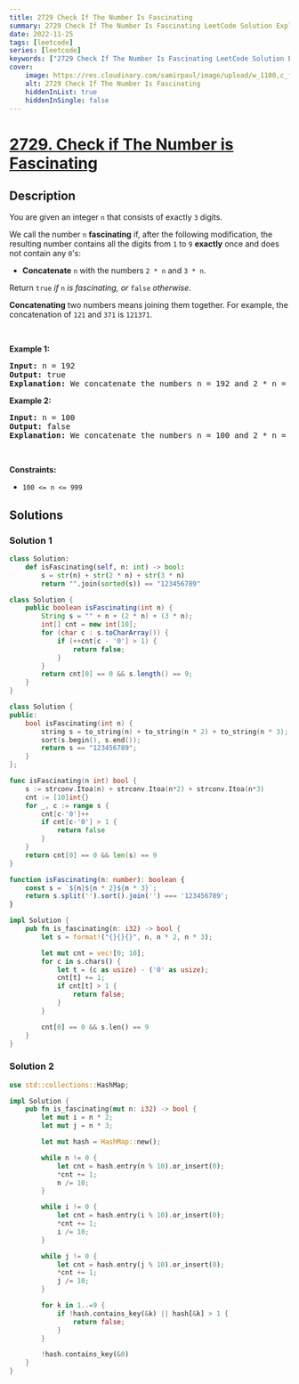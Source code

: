 ```yaml
---
title: 2729 Check If The Number Is Fascinating
summary: 2729 Check If The Number Is Fascinating LeetCode Solution Explained
date: 2022-11-25
tags: [leetcode]
series: [leetcode]
keywords: ["2729 Check If The Number Is Fascinating LeetCode Solution Explained in all languages", "2729 Check If The Number Is Fascinating", "LeetCode", "leetcode solution in Python3 C++ Java Go PHP Ruby Swift TypeScript Rust C# JavaScript C", "GeeksforGeeks", "InterviewBit", "Coding Ninjas", "HackerRank", "HackerEarth", "CodeChef", "TopCoder", "AlgoExpert", "freeCodeCamp", "Codeforces", "GitHub", "AtCoder", "Samir Paul"]
cover:
    image: https://res.cloudinary.com/samirpaul/image/upload/w_1100,c_fit,co_rgb:FFFFFF,l_text:Arial_75_bold:2729 Check If The Number Is Fascinating - Solution Explained/problem-solving.webp
    alt: 2729 Check If The Number Is Fascinating
    hiddenInList: true
    hiddenInSingle: false
---
```



# [2729. Check if The Number is Fascinating](https://leetcode.com/problems/check-if-the-number-is-fascinating)


## Description

<p>You are given an integer <code>n</code> that consists of exactly <code>3</code> digits.</p>

<p>We call the number <code>n</code> <strong>fascinating</strong> if, after the following modification, the resulting number contains all the digits from <code>1</code> to <code>9</code> <strong>exactly</strong> once and does not contain any <code>0</code>&#39;s:</p>

<ul>
	<li><strong>Concatenate</strong> <code>n</code> with the numbers <code>2 * n</code> and <code>3 * n</code>.</li>
</ul>

<p>Return <code>true</code><em> if </em><code>n</code><em> is fascinating, or </em><code>false</code><em> otherwise</em>.</p>

<p><strong>Concatenating</strong> two numbers means joining them together. For example, the concatenation of <code>121</code> and <code>371</code> is <code>121371</code>.</p>

<p>&nbsp;</p>
<p><strong class="example">Example 1:</strong></p>

<pre>
<strong>Input:</strong> n = 192
<strong>Output:</strong> true
<strong>Explanation:</strong> We concatenate the numbers n = 192 and 2 * n = 384 and 3 * n = 576. The resulting number is 192384576. This number contains all the digits from 1 to 9 exactly once.
</pre>

<p><strong class="example">Example 2:</strong></p>

<pre>
<strong>Input:</strong> n = 100
<strong>Output:</strong> false
<strong>Explanation:</strong> We concatenate the numbers n = 100 and 2 * n = 200 and 3 * n = 300. The resulting number is 100200300. This number does not satisfy any of the conditions.
</pre>

<p>&nbsp;</p>
<p><strong>Constraints:</strong></p>

<ul>
	<li><code>100 &lt;= n &lt;= 999</code></li>
</ul>

## Solutions

### Solution 1

<!-- tabs:start -->

```python
class Solution:
    def isFascinating(self, n: int) -> bool:
        s = str(n) + str(2 * n) + str(3 * n)
        return "".join(sorted(s)) == "123456789"
```

```java
class Solution {
    public boolean isFascinating(int n) {
        String s = "" + n + (2 * n) + (3 * n);
        int[] cnt = new int[10];
        for (char c : s.toCharArray()) {
            if (++cnt[c - '0'] > 1) {
                return false;
            }
        }
        return cnt[0] == 0 && s.length() == 9;
    }
}
```

```cpp
class Solution {
public:
    bool isFascinating(int n) {
        string s = to_string(n) + to_string(n * 2) + to_string(n * 3);
        sort(s.begin(), s.end());
        return s == "123456789";
    }
};
```

```go
func isFascinating(n int) bool {
	s := strconv.Itoa(n) + strconv.Itoa(n*2) + strconv.Itoa(n*3)
	cnt := [10]int{}
	for _, c := range s {
		cnt[c-'0']++
		if cnt[c-'0'] > 1 {
			return false
		}
	}
	return cnt[0] == 0 && len(s) == 9
}
```

```ts
function isFascinating(n: number): boolean {
    const s = `${n}${n * 2}${n * 3}`;
    return s.split('').sort().join('') === '123456789';
}
```

```rust
impl Solution {
    pub fn is_fascinating(n: i32) -> bool {
        let s = format!("{}{}{}", n, n * 2, n * 3);

        let mut cnt = vec![0; 10];
        for c in s.chars() {
            let t = (c as usize) - ('0' as usize);
            cnt[t] += 1;
            if cnt[t] > 1 {
                return false;
            }
        }

        cnt[0] == 0 && s.len() == 9
    }
}
```

<!-- tabs:end -->

### Solution 2

<!-- tabs:start -->

```rust
use std::collections::HashMap;

impl Solution {
    pub fn is_fascinating(mut n: i32) -> bool {
        let mut i = n * 2;
        let mut j = n * 3;

        let mut hash = HashMap::new();

        while n != 0 {
            let cnt = hash.entry(n % 10).or_insert(0);
            *cnt += 1;
            n /= 10;
        }

        while i != 0 {
            let cnt = hash.entry(i % 10).or_insert(0);
            *cnt += 1;
            i /= 10;
        }

        while j != 0 {
            let cnt = hash.entry(j % 10).or_insert(0);
            *cnt += 1;
            j /= 10;
        }

        for k in 1..=9 {
            if !hash.contains_key(&k) || hash[&k] > 1 {
                return false;
            }
        }

        !hash.contains_key(&0)
    }
}
```

<!-- tabs:end -->

<!-- end -->
